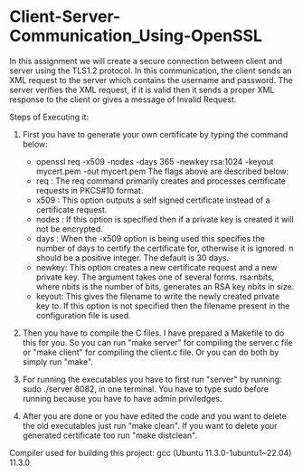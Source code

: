 # Client-Server-Communication_Using-OpenSSL

In this assignment we will create a secure connection between client and server using
the TLS1.2 protocol. In this communication, the client sends an XML request to the
server which contains the username and password. The server verifies the XML
request, if it is valid then it sends a proper XML response to the client or gives a
message of Invalid Request.

Steps of Executing it:

1) First you have to generate your own certificate by typing the command below:
	- openssl req -x509 -nodes -days 365 -newkey rsa:1024 -keyout mycert.pem -out mycert.pem
	The flags above are described below:
	- req	: The req command primarily creates and processes certificate requests in PKCS#10 format.
	- x509	: This option outputs a self signed certificate instead of a certificate request.
	- nodes	: If this option is specified then if a private key is created it will not be encrypted.  
	- days	: When the -x509 option is being used this specifies the number of days to certify the certificate for,
	 otherwise it is ignored. n should be a positive integer. The default is 30 days.
	- newkey: This option creates a new certificate request and a new private key. 
	The argument takes one of several forms. rsa:nbits, where nbits is the number of bits, generates an RSA key nbits in size. 
	- keyout: This gives the filename to write the newly created private key to. 
	If this option is not specified then the filename present in the configuration file is used.

2) Then you have to compile the C files. I have prepared a Makefile to do this for you.
So you can run "make server" for compiling the server.c file or "make client" for compiling
the client.c file. Or you can do both by simply run "make".

3) For running the executables you have to first run "server" by running: sudo ./server 8082, in one terminal.
You have to type sudo before running because you have to have admin priviledges.

4) After you are done or you have edited the code and you want to delete the old executables
just run "make clean". If you want to delete your generated certificate too run "make distclean".



Compiler used for building this project:
gcc (Ubuntu 11.3.0-1ubuntu1~22.04) 11.3.0
